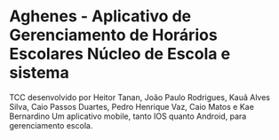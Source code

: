 # Aghenes - Aplicativo de Gerenciamento de Horários Escolares Núcleo de Escola e sistema
TCC desenvolvido por Heitor Tanan, João Paulo Rodrigues, Kauã Alves Silva, Caio Passos Duartes, Pedro Henrique Vaz, Caio Matos e Kae Bernardino
Um aplicativo mobile, tanto IOS quanto Android, para gerenciamento escola.
